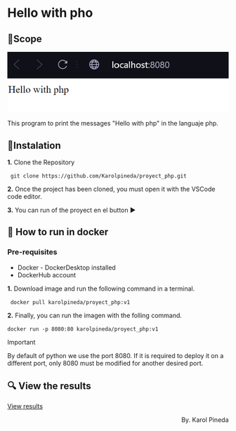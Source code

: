 # Hello with pho
## 🥇Scope
<p align="center">
    <img src="./materials/results_php.png" alt="Hello from javascript">
</p>
This program to print the messages "Hello with php" in the languaje php.

## 📑Instalation
**1.** Clone the Repository
   ```
    git clone https://github.com/Karolpineda/proyect_php.git
   ```

**2.** Once the project has been cloned, you must open it with the VSCode code editor.

**3.** You can run of the proyect en el button ▶️

## 🐳 How to run in docker

### Pre-requisites
* Docker - DockerDesktop installed
* DockerHub account

**1.** Download image and run the following command in a terminal.
   ```
    docker pull karolpineda/proyect_php:v1
   ```
**2.**  Finally, you can run the imagen with the folling command.
   ```
docker run -p 8080:80 karolpineda/proyect_php:v1

   ```

> [!IMPORTANT]
> By default of python we use the port 8080. If it is required to deploy it on a different port, only 8080 must be modified for another desired port.

## 🔍 View the results
[View results](#scope)

<p align="right">
By. Karol Pineda
</p>